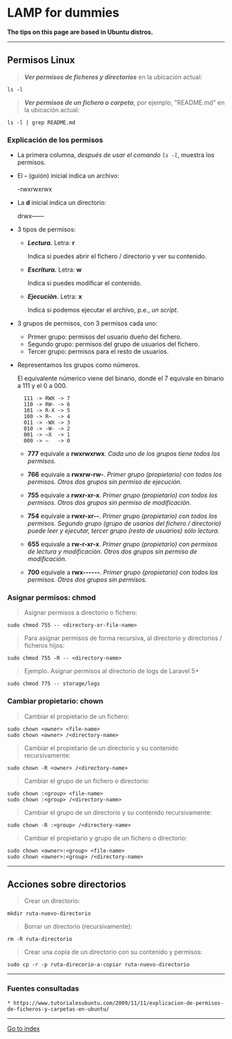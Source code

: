 # LAMP for dummies

**The tips on this page are based in Ubuntu distros.**

***

## Permisos Linux

> ***Ver permisos de ficheros y directorios*** en la ubicación actual:

    ls -l

> ***Ver permisos de un fichero o carpeta***, por ejemplo, "README.md" en la ubicación actual:

    ls -l | grep README.md


### Explicación de los permisos

* La primera columna, *después de usar el comando `ls -l`*, muestra los permisos.


* El **-** (guión) inicial indica un archivo:

    -rwxrwxrwx

* La **d** inicial indica un directorio:

    drwx——


* 3 tipos de permisos:

    * ***Lectura.*** Letra: **r**

        Indica si puedes abrir el fichero / directorio y ver su contenido.

    * ***Escritura.*** Letra: **w**

        Indica si puedes modificar el contenido.

    * ***Ejecución.*** Letra: **x**

        Indica si podemos ejecutar el archivo, p.e., *un script*.


* 3 grupos de permisos, con 3 permisos cada uno:

    * Primer grupo: permisos del usuario dueño del fichero.
    * Segundo grupo: permisos del grupo de usuarios del fichero.
    * Tercer grupo: permisos para el resto de usuarios.

* Representamos los grupos como números.

    El equivalente númerico viene del binario, donde el 7 equivale en binario a 111 y el 0 a 000.

        111 -> RWX -> 7
        110 -> RW- -> 6
        101 -> R-X -> 5
        100 -> R–  -> 4
        011 -> -WX -> 3
        010 -> -W- -> 2
        001 -> –X  -> 1
        000 -> —   -> 0

    * **777** equivale a **rwxrwxrwx**.
        *Cada uno de los grupos tiene todos los permisos.*

    * **766** equivale a **rwxrw-rw-**.
        *Primer grupo (propietario) con todos los permisos. Otros dos grupos sin permiso de ejecución.*

    * **755** equivale a **rwxr-xr-x**.
        *Primer grupo (propietario) con todos los permisos. Otros dos grupos sin permiso de modificación.*

    * **754** equivale a **rwxr-xr--**.
        *Primer grupo (propietario) con todos los permisos. Segundo grupo (grupo de usarios del fichero / directorio) puede leer y ejecutar, tercer grupo (resto de usuarios) sólo lectura.*

    * **655** equivale a **rw-r-xr-x**.
        *Primer grupo (propietario) con  permisos de lectura y modificación. Otros dos grupos sin permiso de modificación.*
    * **700** equivale a **rwx------**.
        *Primer grupo (propietario) con todos los permisos. Otros dos grupos sin permisos.*


### Asignar permisos: chmod

> Asignar permisos a directorio o fichero:

    sudo chmod 755 -- <directory-or-file-name>


> Para asignar permisos de forma recursiva, al directorio y directorios / ficheros hijos:

    sudo chmod 755 -R -- <directory-name>


> Ejemplo.
> Asignar permisos al directorio de logs de Laravel 5+

    sudo chmod 775 -- storage/logs

### Cambiar propietario: chown

> Cambiar el propietario de un fichero:

    sudo chown <owner> <file-name>
    sudo chown <owner> /<directory-name>

> Cambiar el propietario de un directorio y su contenido recursivamente:

    sudo chown -R <owner> /<directory-name>

> Cambiar el grupo de un fichero o directorio:

    sudo chown :<group> <file-name>
    sudo chown :<group> /<directory-name>

> Cambiar el grupo de un directorio y su contenido recursivamente:

    sudo chown -R :<group> /<directory-name>

> Cambiar el propietario y grupo de un fichero o directorio:

    sudo chown <owner>:<group> <file-name>
    sudo chown <owner>:<group> /<directory-name>

***

## Acciones sobre directorios

> Crear un directorio:

    mkdir ruta-nuevo-directorio


> Borrar un directorio (recursivamente):

    rm -R ruta-directorio


> Crear una copia de un directorio con su contenido y permisos:

    sudo cp -r -p ruta-direcorio-a-copiar ruta-nuevo-directorio


***

### Fuentes consultadas

    * https://www.tutorialesubuntu.com/2009/11/11/explicacion-de-permisos-de-ficheros-y-carpetas-en-ubuntu/

***

[Go to index](../../README.md)

